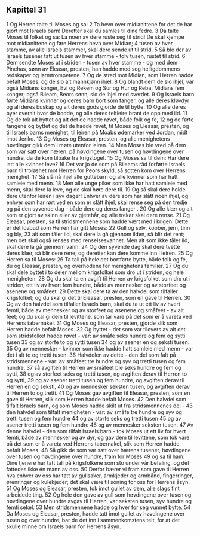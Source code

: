 ## Kapittel 31

1 Og Herren talte til Moses og sa:
2 Ta hevn over midianittene for det de har gjort mot Israels barn! Deretter skal du samles til dine fedre.
3 Da talte Moses til folket og sa: La noen av dere ruste seg til strid! De skal kjempe mot midianittene og føre Herrens hevn over Midian;
4 tusen av hver stamme, av alle Israels stammer, skal dere sende ut til strid.
5 Så ble der av Israels tusener tatt ut tusen av hver stamme - tolv tusen, rustet til strid.
6 Dem sendte Moses ut i striden - tusen av hver stamme - og med dem Pinehas, sønn av Eleasar, presten; han hadde med seg helligdommens redskaper og larmtrompetene.
7 Og de stred mot Midian, som Herren hadde befalt Moses, og de slo alt mannkjønn ihjel.
8 Og blandt dem de slo ihjel, var også Midians konger, Evi og Rekem og Sur og Hur og Reba, Midians fem konger; også Bileam, Beors sønn, slo de ihjel med sverdet.
9 Og Israels barn førte Midians kvinner og deres barn bort som fanger, og alle deres kløvdyr og all deres buskap og alt deres gods gjorde de til bytte.
10 Og alle deres byer overalt hvor de bodde, og alle deres teltleire brant de opp med ild.
11 Og de tok alt byttet og alt det de hadde røvet, både folk og fe,
12 og de førte fangene og byttet og det de hadde røvet, til Moses og Eleasar, presten, og til Israels barns menighet, til leiren på Moabs ødemarker ved Jordan, midt imot Jeriko.
13 Og Moses og Eleasar, presten, og alle menighetens høvdinger gikk dem i møte utenfor leiren.
14 Men Moses ble vred på dem som var satt over hæren, på høvdingene over tusen og høvdingene over hundre, da de kom tilbake fra krigstoget.
15 Og Moses sa til dem: Har dere latt alle kvinner leve?
16 Det var jo de som på Bileams råd forførte Israels barn til troløshet mot Herren for Peors skyld, så sotten kom over Herrens menighet.
17 Så slå nå ihjel alle guttebarn og alle kvinner som har hatt samleie med menn.
18 Men alle unge piker som ikke har hatt samleie med menn, skal dere la leve, og de skal høre dere til.
19 Og så skal dere holde dere utenfor leiren i syv dager! Enhver av dere som har slått noen ihjel, og enhver som har rørt ved en som er slått ihjel, skal rense seg på den tredje og på den syvende dag - både dere og deres fanger .
20 Og alle klær og alt som er gjort av skinn eller av gjetehår, og alle trekar skal dere rense.
21 Og Eleasar, presten, sa til stridsmennene som hadde vært med i krigen: Dette er det lovbud som Herren har gitt Moses:
22 Gull og sølv, kobber, jern, tinn og bly,
23 alt som tåler ild, skal dere la gå gjennom ilden, så blir det rent; men det skal også renses med renselsesvannet. Men alt som ikke tåler ild, skal dere la gå gjennom vann.
24 Og den syvende dag skal dere tvette deres klær, så blir dere rene; og deretter kan dere komme inn i leiren.
25 Og Herren sa til Moses:
26 Ta tall på hele det bortførte bytte, både folk og fe, du og Eleasar, presten, og overhodene for menighetens familier.
27 Og du skal dele byttet i to deler mellom krigsfolket som dro ut i striden, og hele menigheten.
28 Og du skal ta en avgift til Herren av krigsfolket som dro ut i striden, ett liv av hvert fem hundre, både av mennesker og av storfeet og asenene og småfeet.
29 Dette skal dere ta av den halvdel som tilfaller krigsfolket; og du skal gi det til Eleasar, presten, som en gave til Herren.
30 Og av den halvdel som tilfaller Israels barn, skal du ta ut ett liv av hvert femti, både av mennesker og av storfeet og asenene og småfeet - av alt feet; og du skal gi dem til levittene, som tar vare på det som er å vareta ved Herrens tabernakel.
31 Og Moses og Eleasar, presten, gjorde slik som Herren hadde befalt Moses.
32 Og byttet - det som var tilovers av alt det som stridsfolket hadde røvet - var: av småfe seks hundre og fem og sytti tusen
33 og av storfe to og sytti tusen
34 og av asener en og seksti tusen.
35 Og av mennesker - kvinner som ikke hadde hatt samleie med menn - var det i alt to og tretti tusen.
36 Halvdelen av dette - den del som falt på stridsmennene - var: av småfeet tre hundre og syv og tretti tusen og fem hundre,
37 så avgiften til Herren av småfeet ble seks hundre og fem og sytti,
38 og av storfeet seks og tretti tusen, og avgiften derav til Herren to og sytti,
39 og av asener tretti tusen og fem hundre, og avgiften derav til Herren en og seksti,
40 og av mennesker seksten tusen, og avgiften derav til Herren to og tretti.
41 Og Moses gav avgiften til Eleasar, presten, som en gave til Herren, slik som Herren hadde befalt Moses.
42 Den halvdel som tilfalt Israels barn, og som Moses hadde skilt ut fra stridsmennenes del -
43 den halvdel som tilfalt menigheten - var: av småfe tre hundre og syv og tretti tusen og fem hundre
44 og av storfe seks og tretti tusen
45 og av asener tretti tusen og fem hundre
46 og av mennesker seksten tusen.
47 Av denne halvdel - den som tilfalt Israels barn - tok Moses ut ett liv for hvert femti, både av mennesker og av dyr, og gav dem til levittene, som tok vare på det som er å vareta ved Herrens tabernakel, slik som Herren hadde befalt Moses.
48 Så gikk de som var satt over hærens tusener, høvdingene over tusen og høvdingene over hundre, fram for Moses
49 og sa til ham: Dine tjenere har tatt tall på krigsfolkene som sto under vår befaling, og det fattedes ikke én mann av oss.
50 Derfor bærer vi fram som gave til Herren hva enhver av oss har tatt av gullsaker, armkjeder og armbånd, fingerringer, ørenringer og kulekjeder; det skal være til soning for oss for Herrens åsyn.
51 Og Moses og Eleasar, presten, tok imot gullet av dem, alle slags fint arbeidede ting.
52 Og hele den gave av gull som høvdingene over tusen og høvdingene over hundre avgav til Herren, var seksten tusen, syv hundre og femti sekel.
53 Men stridsmennene hadde og hver for seg vunnet bytte.
54 Da Moses og Eleasar, presten, hadde tatt imot gullet av høvdingene over tusen og over hundre, bar de det inn i sammenkomstens telt, for at det skulle minne om Israels barn for Herrens åsyn.
